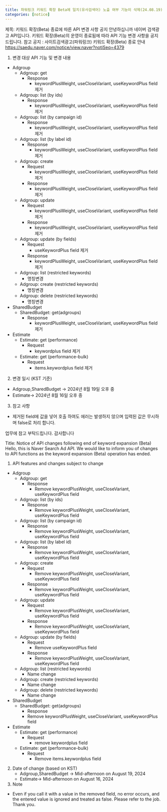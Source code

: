 ```yaml
---
title: 파워링크 키워드 확장 Beta에 일치(유사검색어) 노출 여부 기능이 삭제(24.08.19)
categories: [notice]
---
```


제목: 키워드 확장(Beta) 종료에 따른 API 변경 사항 공지
안녕하십니까 네이버 검색광고 API입니다.
키워드 확장(Beta)의 운영이 종료됨에 따라 API 기능 변경 사항을 공지 드립니다.
참고 공지 : 사이트검색광고(파워링크) 키워드 확장(Beta) 종료 안내
https://saedu.naver.com/notice/view.naver?notiSeq=4379

1. 변경 대상 API 기능 및 변경 내용
  - Adgroup
    - Adgroup: get
      - Response
        - keywordPlusWeight, useCloseVariant, useKeywordPlus field 제거
    - Adgroup: list (by ids)
      - Response
        - keywordPlusWeight, useCloseVariant, useKeywordPlus field 제거
    - Adgroup: list (by campaign id)
      - Response
        - keywordPlusWeight, useCloseVariant, useKeywordPlus field 제거
    - Adgroup: list (by label id)
      - Response
        - keywordPlusWeight, useCloseVariant, useKeywordPlus field 제거
    - Adgroup: create
      - Request
        - keywordPlusWeight, useCloseVariant, useKeywordPlus field 제거
      - Response
        - keywordPlusWeight, useCloseVariant, useKeywordPlus field 제거
    - Adgroup: update
      - Request
        - keywordPlusWeight, useCloseVariant, useKeywordPlus field 제거
      - Response
        - keywordPlusWeight, useCloseVariant, useKeywordPlus field 제거
    - Adgroup: update (by fields)
      - Request
        - useKeywordPlus field 제거
      - Response
        - keywordPlusWeight, useCloseVariant, useKeywordPlus field 제거
    - Adgroup: list (restricted keywords)
      - 명칭변경
    - Adgroup: create (restricted keywords)
      - 명칭변경
    - Adgroup: delete (restricted keywords)
      - 명칭변경
  - SharedBudget
    - SharedBudget: get(adgroups)
      - Response
         - keywordPlusWeight, useCloseVariant, useKeywordPlus field 제거
  - Estimate
    - Estimate: get (performance)
      - Request
        - keywordplus field 제거
    - Estimate: get (performance-bulk)
      - Request
        - items.keywordplus field 제거
2. 변경 일시 (KST 기준)
  - Adgroup,SharedBudget → 2024년 8월 19일 오후 중
  - Estimate→ 2024년 8월 16일 오후 중
3. 참고 사항
  - 제거된 field에 값을 넣어 호출 하여도 에러는 발생하지 않으며 입력된 값은 무시하며 false로 처리 합니다.

업무에 참고 부탁드립니다. 
감사합니다


Title: Notice of API changes following end of keyword expansion (Beta)
Hello, this is Naver Search Ad API.
We would like to inform you of changes to API functions as the keyword expansion (Beta) operation has ended.

1. API features and changes subject to change
  - Adgroup
    - Adgroup: get
      - Response
        - Remove keywordPlusWeight, useCloseVariant, useKeywordPlus field
    - Adgroup: list (by ids)
      - Response
        - Remove keywordPlusWeight, useCloseVariant, useKeywordPlus field
    - Adgroup: list (by campaign id)
      - Response
        - Remove keywordPlusWeight, useCloseVariant, useKeywordPlus field
    - Adgroup: list (by label id)
      - Response
        - Remove keywordPlusWeight, useCloseVariant, useKeywordPlus field
    - Adgroup: create
      - Request
        - Remove keywordPlusWeight, useCloseVariant, useKeywordPlus field
      - Response
        - Remove keywordPlusWeight, useCloseVariant, useKeywordPlus field
    - Adgroup: update
      - Request
        - Remove keywordPlusWeight, useCloseVariant, useKeywordPlus field
      - Response
        - Remove keywordPlusWeight, useCloseVariant, useKeywordPlus field
    - Adgroup: update (by fields)
      - Request
        - Remove useKeywordPlus field
      - Response
        - Remove keywordPlusWeight, useCloseVariant, useKeywordPlus field
    - Adgroup: list (restricted keywords)
      - Name change
    - Adgroup: create (restricted keywords)
      - Name change
    - Adgroup: delete (restricted keywords)
      - Name change
  - SharedBudget
    - SharedBudget: get(adgroups)
      - Response
      - Remove keywordPlusWeight, useCloseVariant, useKeywordPlus field
  - Estimate
    - Estimate: get (performance)
      - Request
        - remove keywordplus field
    - Estimate: get (performance-bulk)
      - Request
        - Remove items.keywordplus field
2. Date of change (based on KST)
    - Adgroup,SharedBudget → Mid-afternoon on August 19, 2024
    - Estimate→ Mid-afternoon on August 16, 2024
3. Note
 - Even if you call it with a value in the removed field, no error occurs, and the entered value is ignored and treated as false.
Please refer to the job.
Thank you.
